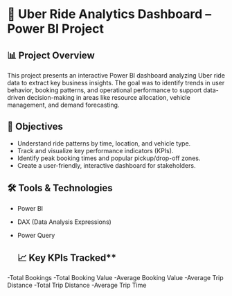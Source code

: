 # 🚗 Uber Ride Analytics Dashboard – Power BI Project

## **📊 Project Overview**
This project presents an interactive Power BI dashboard analyzing Uber ride data to extract key business insights. The goal was to identify trends in user behavior, booking patterns, and operational performance to support data-driven decision-making in areas like resource allocation, vehicle management, and demand forecasting.

## **🎯 Objectives**
- Understand ride patterns by time, location, and vehicle type.
- Track and visualize key performance indicators (KPIs).
- Identify peak booking times and popular pickup/drop-off zones.
- Create a user-friendly, interactive dashboard for stakeholders.

## **🛠 Tools & Technologies**
- Power BI 
- DAX (Data Analysis Expressions)
- Power Query

  ## 📈 Key KPIs Tracked**
-Total Bookings
-Total Booking Value
-Average Booking Value
-Average Trip Distance
-Total Trip Distance
-Average Trip Time



